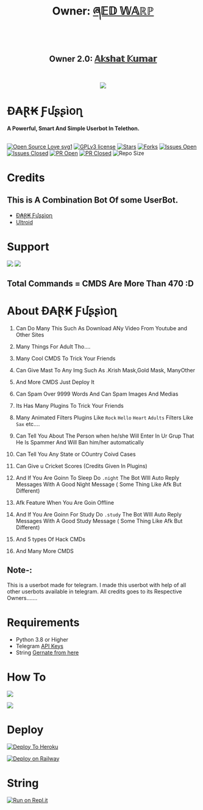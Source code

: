 <h1 align="center"><b>Owner: <a href="https://telegram.dog/Red_warp">ཞ𝔼𝔻 𝕎𝔸ℝℙ</a></b></h2>
<br>
<h2 align="center"><b>Owner 2.0: <a href="https://telegram.dog/Akki_ThePro">𝔸𝕜𝕤𝕙𝕒𝕥 𝕂𝕦𝕞𝕒𝕣</a></b></h2>
<br>
<p align="center"><a href="https://t.me/DarkFussion"><img src="https://te.legra.ph/file/56615a80e56dcca9dcfa0.jpg"></a></p> 
</p>
<h1>Đ₳Ɽ₭ Ƒմʂʂìօղ</h1>
<b>A Powerful, Smart And Simple Userbot In Telethon.</b>
<br>
<br>

[![Open Source Love svg1](https://badges.frapsoft.com/os/v1/open-source.png?v=103)]( https://github.com/KeinShin/Black-Lightning)
[![GPLv3 license](https://img.shields.io/badge/License-GPLv3-blue.svg?&style=flat-square)]( https://github.com/KeinShin/Black-Lightning#copyright--license)
[![Stars](https://img.shields.io/github/stars/KeinShin/Black-Lightning?&style=flat-square)]( https://github.com/TeamFussion/DarkFussion/stargazers)
[![Forks](https://img.shields.io/github/forks/KeinShin/Black-Lightning?&style=flat-square)]( https://github.com/TeamFussion/DarkFussion/network/members)
[![Issues Open](https://img.shields.io/github/issues/KeinShin/Black-Lightning?&style=flat-square)]( https://github.com/TeamFussion/DarkFussion/issues)
[![Issues Closed](https://img.shields.io/github/issues-closed/KeinShin/Black-Lightning?&style=flat-square)]( https://github.com/TeamFussion/DarkFussion/issues?q=is:closed)
[![PR Open](https://img.shields.io/github/issues-pr/KeinShin/Black-Lightning?&style=flat-square)]( https://github.com/TeamFussion/DarkFussion/pulls)
[![PR Closed](https://img.shields.io/github/issues-pr-closed/KeinShin/Black-Lightning?&style=flat-square)]( https://github.com/TeamFussion/DarkFussion/pulls?q=is:closed)
![Repo Size](https://img.shields.io/github/repo-size/KeinShin/Black-Lightning?style=flat-square)
<br>


# Credits 
## This is A Combination Bot Of some UserBot.
* [Đ₳Ɽ₭ Ƒմʂʂìօղ](https://github.com/keinshin/Black-Lightning)
* [Ultroid](https://GitHub.com/TeamUltroid/Ultroid)
# Support
<a href="https://t.me/DarkFussion"><img src="https://img.shields.io/badge/Join-Support%20Channel-red.svg?style=for-the-badge&logo=Telegram"></a>
<a href="https://t.me/DarkFussion_chat"><img src="https://img.shields.io/badge/Join-Support%20Group-blue.svg?style=for-the-badge&logo=Telegram"></a>

## Total Commands = CMDS Are More Than 470 :D
# About Đ₳Ɽ₭ Ƒմʂʂìօղ

1. Can Do Many This Such As Download ANy Video From Youtube and Other Sites

2. Many Things For Adult Tho....

3. Many Cool CMDS To Trick Your Friends

4. Can Give Mast To Any Img Such As .Krish Mask,Gold Mask, ManyOther

5. And More CMDS Just Deploy It 

6. Can Spam Over 9999 Words And Can Spam Images And Medias

7. Its Has Many Plugins To Trick Your Friends 

8. Many  Animated Filters Plugins Like ```Rock``` ```Hello```  ```Heart```  ```Adults``` Filters Like ``Sax`` etc....

9. Can Tell You About The Person when he/she Will Enter In Ur Grup That He Is Spammer And Will Ban him/her automatically

10. Can Tell You Any State or COuntry Coivd Cases

11. Can Give u Cricket Scores (Credits Given In Plugins)

12. And If You Are Goinn To Sleep Do ```.night``` The Bot WIll Auto Reply Messages With A Good Night Message ( Some Thing Like Afk But Different)

13. Afk Feature When You Are Goin Offline

14. And If You Are Goinn For Study  Do ```.study``` The Bot WIll Auto Reply Messages With A Good Study Message ( Some Thing Like Afk But Different)

15. And 5 types Of Hack CMDs

16. And Many More CMDS 



## Note-: 

This is a userbot made for telegram. I made this userbot with help of all other userbots available in telegram. All credits goes to its Respective Owners.......

# Requirements 
* Python 3.8 or Higher
* Telegram [API Keys](https://my.telegram.org/apps)
* String [Gernate from here](https://repl.it/@Anmol10H/Lightning-Repl#main.py)


# How To

<a href="https://youtu.be/xfHcm_e92eQ"><img src="https://img.shields.io/badge/How%20To-Deploy-red.svg?logo=Youtube"></a>

<a href="https://app.gitbook.com/@poxsisofficial/s/blackĐ₳Ɽ₭ Ƒմʂʂìօղ /"><img src="https://img.shields.io/badge/Read%20More-GitBook-red.svg"></a>

# Deploy

[![Deploy To Heroku](https://www.herokucdn.com/deploy/button.svg)](https://heroku.com/deploy?)

[![Deploy on Railway](https://railway.app/button.svg)](https://railway.app/new/template?template=https%3A%2F%2Fgithub.com%2FTeamFussion%2FDark_Fussion&envs=ALIVE_NAME%2CAPP_ID%2CAPI_HASH%2CSTRING_SESSION%2CCOMBINED_GROUP_ID%2CTG_BOT_TOKEN_BF_HER%2CTG_BOT_USER_NAME_BF_HER&ALIVE_NAMEDesc=Ur+Telegram+username+with+starts+with+@&APP_IDDesc=Get+this+value+from+my.telegram.org%21+Please+do+not+steal&API_HASHDesc=Get+this+value+from+my.telegram.org%21+Please+do+not+steal&STRING_SESSIONDesc=Get+this+value+by+running+python3+telesetup.py+locally+or+https%3A%2F%2Freplit.com%2F%40Paramatin%2FLightning-Repl%23main.py+online.&COMBINED_GROUP_IDDesc=This+is+all+in+one+group+id.+just+add+%40Missrose_bot+to+your+private+group+and+do+%2Fid&TG_BOT_TOKEN_BF_HERDesc=Needed+for+inline+buttons+maker.+Make+a+bot+at+http%3A%2F%2Ftelegram.dog%2FBotFather+and+get+the+token+of+your+bot.+Get+it+else+.help+won%27t+work.&TG_BOT_USER_NAME_BF_HERDesc=Needed+for+inline+buttons+maker.+Make+a+bot+at+http%3A%2F%2Ftelegram.dog%2FBotFather+and+get+the+username+of+your+bot.+Get+it+else+.help+won%27t+work)

# String

[![Run on Repl.it](https://repl.it/badge/github/KeinShin/Black-Lightning&theme=midnight-purple)](https://replit.com/@Paramatin/Lightning-Repl#main.py
)
